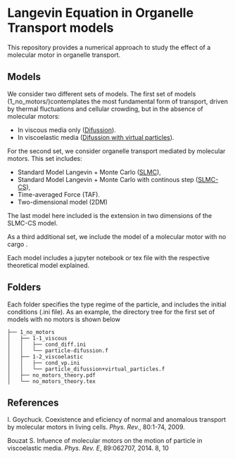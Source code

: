 # Langevin Equation in Organelle Transport models 

This repository provides a numerical approach to study the effect of a molecular motor in organelle transport. 

## Models
We consider two different sets of models. The first set of models (1_no_motors/)contemplates the most fundamental form of transport, driven by thermal fluctuations and cellular crowding, but in the absence of molecular motors:

- In viscous media only ([Difussion](1_no_motors/1-1_viscous/particle-difussion.f)).
- In viscoelastic media ([Difussion with virtual particles](1_no_motors/1-2_viscoelastic/viscoelastic+virtual_particles.f)).

For the second set, we consider organelle transport mediated by molecular motors. This set includes:

- Standard Model Langevin + Monte Carlo ([SLMC](SLMC/SLMC.ipynb)),
- Standard Model Langevin + Monte Carlo with continous step ([SLMC-CS](SLMC_CS/SLMC_CS.ipynb)),
- Time-averaged Force (TAF).
- Two-dimensional model (2DM)

The last model here included is the extension in two dimensions of the SLMC-CS model. 

As a third additional set, we include the model of a molecular motor with no cargo .


Each model includes a jupyter notebook or tex file with the respective theoretical model explained.

## Folders

Each folder specifies the type  regime of the particle, and includes the initial conditions (.ini file). As an example, the directory tree for the first set of models with no motors is shown below

```
├── 1_no_motors
│   ├── 1-1_viscous
│   │   ├── cond_diff.ini
│   │   └── particle-difussion.f
│   ├── 1-2_viscoelastic
│   │   ├── cond_vp.ini
│   │   └── particle_difussion+virtual_particles.f
│   ├── no_motors_theory.pdf
│   └── no_motors_theory.tex
```

## References

I. Goychuck. Coexistence and eficiency of normal and anomalous transport by molecular motors in living cells. _Phys. Rev._, 80:1-74, 2009.

Bouzat S. Infuence of molecular motors on the motion of particle in viscoelastic media. _Phys. Rev. E_, 89:062707, 2014. 8, 10